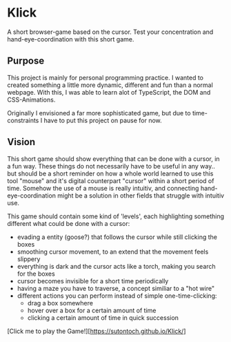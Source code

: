 # Klick
A short browser-game based on the cursor. Test your concentration and hand-eye-coordination with this short game.

## Purpose
This project is mainly for personal programming practice. I wanted to created something a little more dynamic, different and fun than a normal webpage. With this, I was able to learn alot of TypeScript, the DOM and CSS-Animations.

Originally I envisioned a far more sophisticated game, but due to time-constraints I have to put this project on pause for now.

## Vision
This short game should show everything that can be done with a cursor, in a fun way. These things do not necessarily have to be useful in any way.. but should be a short reminder on how a whole world learned to use this tool "mouse" and it's digital counterpart "cursor" within a short period of time. Somehow the use of a mouse is really intuitiv, and connecting hand-eye-coordination might be a solution in other fields that struggle with intuitiv use.

This game should contain some kind of 'levels', each highlighting something different what could be done with a cursor:
- evading a entity (goose?) that follows the cursor while still clicking the boxes
- smoothing cursor movement, to an extend that the movement feels slippery
- everything is dark and the cursor acts like a torch, making you search for the boxes
- cursor becomes invisible for a short time periodically
- having a maze you have to traverse, a concept similiar to a "hot wire"
- different actions you can perform instead of simple one-time-clicking:
  - drag a box somewhere
  - hover over a box for a certain amount of time
  - clicking a certain amount of time in quick succession

[Click me to play the Game!][https://sutontoch.github.io/Klick/]
